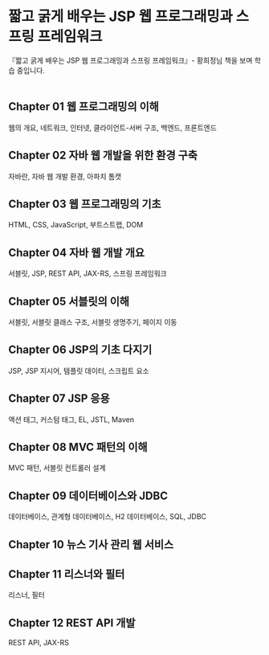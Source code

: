 # 짧고 굵게 배우는 JSP 웹 프로그래밍과 스프링 프레임워크
『짧고 굵게 배우는 JSP 웹 프로그래밍과 스프링 프레임워크』- 황희정님 책을 보며 학습 중입니다.<br />
<br />
## Chapter 01 웹 프로그래밍의 이해
웹의 개요, 네트워크, 인터넷, 클라이언트-서버 구조, 백엔드, 프론트엔드
## Chapter 02 자바 웹 개발을 위한 환경 구축
자바란, 자바 웹 개발 환경, 아파치 톰캣
## Chapter 03 웹 프로그래밍의 기초
HTML, CSS, JavaScript, 부트스트랩, DOM
## Chapter 04 자바 웹 개발 개요
서블릿, JSP, REST API, JAX-RS, 스프링 프레임워크
## Chapter 05 서블릿의 이해
서블릿, 서블릿 클래스 구조, 서블릿 생명주기, 페이지 이동
## Chapter 06 JSP의 기초 다지기
JSP, JSP 지시어, 템플릿 데이터, 스크립트 요소
## Chapter 07 JSP 응용
액션 태그, 커스텀 태그, EL, JSTL, Maven
## Chapter 08 MVC 패턴의 이해
MVC 패턴, 서블릿 컨트롤러 설계
## Chapter 09 데이터베이스와 JDBC
데이터베이스, 관계형 데이터베이스, H2 데이터베이스, SQL, JDBC
## Chapter 10 뉴스 기사 관리 웹 서비스
## Chapter 11 리스너와 필터
리스너, 필터
## Chapter 12 REST API 개발
REST API, JAX-RS
